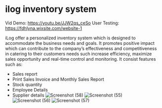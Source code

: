 # ilog inventory system
Vid Demo: https://youtu.be/JJW2qs_ceSo 
User Testing: https://fdhlyna.wixsite.com/website-1

iLog offer a personalized inventory system which is designed to accommodate the business needs and goals. It promotes positive impact which can contribute to the company’s effectiveness and competitiveness in 
catering to their customers needs such increase efficiency, maximize sales opportunity and real-time control and monitoring.
It consist features such as:
- Sales report
- Print Sales Invoice and Monthly Sales Report
- Stock quantity
- Employee Details
- Supplier details
![Screenshot (58)](https://github.com/suwwui/ilog_ims/assets/128072211/eaf10523-6313-42e4-9bf6-19ef673fa9a6)
![Screenshot (55)](https://github.com/suwwui/ilog_ims/assets/128072211/171bb9bf-d9c7-4ff8-bb73-2add0e70fa4d)
![Screenshot (56)](https://github.com/suwwui/ilog_ims/assets/128072211/e7d17800-1bb7-4085-aeee-9664e0dc4565)
![Screenshot (57)](https://github.com/suwwui/ilog_ims/assets/128072211/b66eaec7-d149-44eb-8a2c-29ed36317a08)
